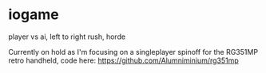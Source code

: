 # iogame
player vs ai, left to right rush, horde

Currently on hold as I'm focusing on a singleplayer spinoff for the RG351MP retro handheld, code here: https://github.com/Alumniminium/rg351mp
